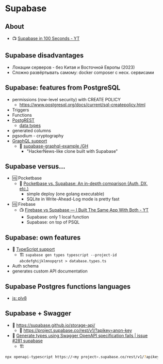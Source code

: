 # Supabase

## About

- :tv: [Supabase in 100 Seconds - YT](https://www.youtube.com/watch?v=zBZgdTb-dns)

## Supabase disadvantages

- Локации серверов - без Китая и Восточной Европы (2023)
- Сложно развёртывать самому: docker composer с неск. сервисами

## Supabase: features from PostgreSQL

- permissions (row-level security) with CREATE POLICY
	- https://www.postgresql.org/docs/current/sql-createpolicy.html
- Triggers
- Functions
- [PostgREST](https://postgrest.org)
	- [data types](https://postgrest.org/en/stable/how-tos/working-with-postgresql-data-types.html)
- generated columns
- pgsodium - cryptography
- [GraphQL support](https://supabase.com/blog/graphql-now-available)
	- :balloon: [supabase-graphql-example /GH](https://github.com/supabase-community/supabase-graphql-example#schema-public)
		- "HackerNews-like clone built with Supabase"
## Supabase versus...

- :vs: Pocketbase
	- :newspaper: [Pocketbase vs. Supabase: An in-depth comparison (Auth, DX, etc.)](https://www.programonaut.com/pocketbase-vs-supabase-an-in-depth-comparison-auth-dx-etc/#effort-first)
		- simple deploy (one golang executable)
		- SQLite in Write-Ahead-Log mode is pretty fast
- :vs: Firebase
	- :tv: [Firebase vs Supabase — I Built The Same App With Both - YT](https://www.youtube.com/watch?v=yGbGxWMv9KA&t=181s)
		- Supabase: only 1 local function
		- Supabase: on top of PSQL

## Supabase: own features

- :beginner: [TypeScript support](https://supabase.com/docs/reference/javascript/typescript-support)
	-  :building_construction: `supabase gen types typescript --project-id abcdefghijklmnopqrst > database.types.ts`
- Auth schema
- generates custom API documentation

## Supabase Postgres functions languages

- [js: plv8](https://supabase.com/docs/guides/database/extensions/plv8)

## Supabase + Swagger

- :balloon: https://supabase.github.io/storage-api/
	- :balloon: https://project.supabase.co/rest/v1/?apikey=anon-key
- :speech_balloon: [Generate types using Swagger OpenAPI specification fails | issue #281 supabase](https://github.com/supabase/supabase/issues/281)
	- :building_construction:
```bash
npx openapi-typescript https://<my project>.supabase.co/rest/v1/?apikey=<key> --output types/supabase.ts"`
```
